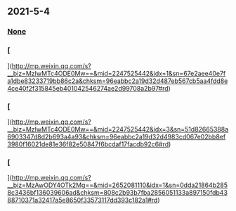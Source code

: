 
## 2021-5-4

### [None](https://www.bilibili.com/video/av205088042/)

### [
](http://mp.weixin.qq.com/s?__biz=MzIwMTc4ODE0Mw==&mid=2247525442&idx=1&sn=67e2aee40e7fa1dbe83233719bb86c2a&chksm=96eabbc2a19d32d487eb567cb5aa4fdd8e4ce40f2f315845eb401042546274ae2d99708a2b97#rd)

### [
](http://mp.weixin.qq.com/s?__biz=MzIwMTc4ODE0Mw==&mid=2247525442&idx=3&sn=51d82665388a6903347d8d2b693a4a93&chksm=96eabbc2a19d32d4983cd067e02bb8ef3980f16021de81e36f82e50847f6bcdaf17facdb92c6#rd)

### [
](http://mp.weixin.qq.com/s?__biz=MzAwODY4OTk2Mg==&mid=2652081110&idx=1&sn=0dda21864b2858c3436bf136039606ad&chksm=808c2b93b7fba2856051133a897150fdb4388710371a32417a5e8650f33573117dd393c182a1#rd)
